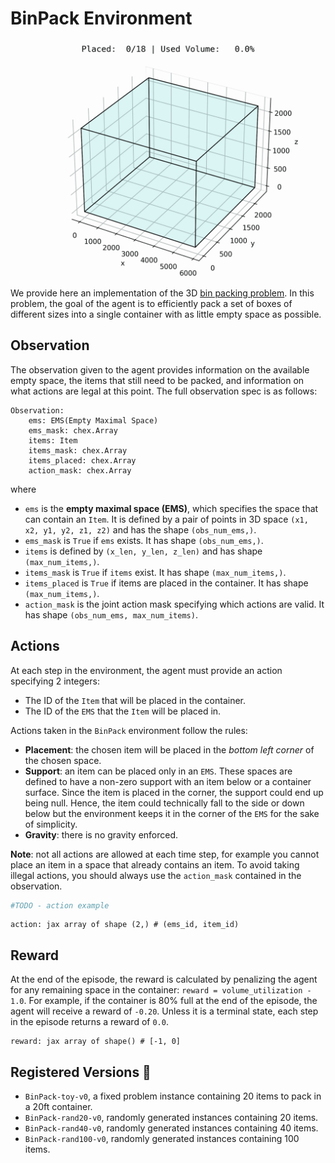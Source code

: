 # BinPack Environment

<p align="center">
        <img src="../img/binpack_example.gif" width="1000"/>
</p>

We provide here an implementation of the 3D [bin packing problem](https://en.wikipedia.org/wiki/Bin_packing_problem). In this problem, the goal of the agent is to efficiently pack a set of boxes of different sizes into a single container with
as little empty space as possible.

## Observation
The observation given to the agent provides information on the available empty space, the items that
still need to be packed, and information on what actions are legal at this point. The full observation
spec is as follows:

```
Observation:
    ems: EMS(Empty Maximal Space)
    ems_mask: chex.Array
    items: Item
    items_mask: chex.Array
    items_placed: chex.Array
    action_mask: chex.Array
```
where

- `ems` is the **empty maximal space (EMS)**, which specifies the space that can contain an `Item`.
It is defined by a pair of points in 3D space `(x1, x2, y1, y2, z1, z2)` and has the shape `(obs_num_ems,)`.
- `ems_mask` is `True` if `ems` exists. It has shape `(obs_num_ems,)`.
- `items` is defined by `(x_len, y_len, z_len)` and has shape `(max_num_items,)`.
- `items_mask` is `True` if `items` exist. It has shape `(max_num_items,)`.
- `items_placed` is  `True` if items are placed in the container. It has shape `(max_num_items,)`.
- `action_mask` is the joint action mask specifying which actions are valid. It has shape `(obs_num_ems, max_num_items)`.

## Actions
At each step in the environment, the agent must provide an action specifying 2 integers:
- The ID of the `Item` that will be placed in the container.
- The ID of the `EMS` that the `Item` will be placed in.

Actions taken in the `BinPack` environment follow the rules:

- **Placement**: the chosen item will be placed in the *bottom left corner* of the chosen space.
- **Support**: an item can be placed only in an `EMS`. These spaces are defined to have a
non-zero support with an item below or a container surface. Since the item is placed in the corner,
the support could end up being null. Hence, the item could technically fall to the side or down
below but the environment keeps it in the corner of the `EMS` for the sake of simplicity.
- **Gravity**: there is no gravity enforced.

**Note**: not all actions are allowed at each time step, for example you cannot place an item in a
space that already contains an item. To avoid taking illegal actions, you should always use the
`action_mask` contained in the observation.

```python
#TODO - action example
```

```
action: jax array of shape (2,) # (ems_id, item_id)
```

## Reward
At the end of the episode, the reward is calculated by penalizing the agent for any remaining space
in the container: `reward = volume_utilization - 1.0`.
For example, if the container is 80% full at the end of the episode, the agent will receive
a reward of `-0.20`. Unless it is a terminal state, each step in the episode returns
a reward of `0.0`.

```
reward: jax array of shape() # [-1, 0]
```

## Registered Versions 📖
- `BinPack-toy-v0`, a fixed problem instance containing 20 items to pack in a 20ft container.
- `BinPack-rand20-v0`, randomly generated instances containing 20 items.
- `BinPack-rand40-v0`, randomly generated instances containing 40 items.
- `BinPack-rand100-v0`, randomly generated instances containing 100 items.
